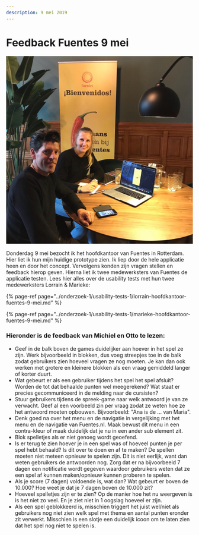 ```yaml
---
description: 9 mei 2019
---
```


# Feedback Fuentes 9 mei

![](../../.gitbook/assets/1a846a9f-f795-4723-9499-320d8b7de86d.JPG)

Donderdag 9 mei bezocht ik het hoofdkantoor van Fuentes in Rotterdam. Hier liet ik hun mijn huidige prototype zien. Ik liep door de hele applicatie heen en door het concept. Vervolgens konden zijn vragen stellen en feedback hierop geven. Hierna liet ik twee medewerksters van Fuentes de applicatie testen. Lees hier alles over de usability tests met hun twee medewerksters Lorrain & Marieke:

{% page-ref page="../onderzoek-1/usability-tests-1/lorrain-hoofdkantoor-fuentes-9-mei.md" %}

{% page-ref page="../onderzoek-1/usability-tests-1/marieke-hoofdkantoor-fuentes-9-mei.md" %}

### Hieronder is de feedback van Michiel en Otto te lezen:

* Geef in de balk boven de games duidelijker aan hoever in het spel ze zijn. Werk bijvoorbeeld in blokken, dus voeg streepjes toe in de balk zodat gebruikers zien hoeveel vragen ze nog moeten. Je kan dan ook werken met grotere en kleinere blokken als een vraag gemiddeld langer of korter duurt.
* Wat gebeurt er als een gebruiker tijdens het spel het spel afsluit? Worden de tot dat behaalde punten wel meegerekend? Wat staat er precies gecommuniceerd in de melding naar de cursisten?
* Stuur gebruikers tijdens de spreek-game naar welk antwoord je van ze verwacht. Geef al een voorbeeld zin per vraag zodat ze weten hoe ze het antwoord moeten opbouwen. Bijvoorbeeld: "Ana is de ... van Maria".
* Denk goed na over het menu en de navigatie in vergelijking met het menu en de navigatie van Fuentes.nl. Maak bewust dit menu in een contra-kleur of maak duidelijk dat je nu in een ander sub element zit.
* Blok spelletjes als er niet genoeg wordt geoefend.
* Is er terug te zien hoever je in een spel was of hoeveel punten je per spel hebt behaald? Is dit over te doen en af te maken? De spellen moeten niet meteen opnieuw te spelen zijn. Dit is niet eerlijk, want dan weten gebruikers de antwoorden nog. Zorg dat er na bijvoorbeeld 7 dagen een notificatie wordt gegeven waardoor gebruikers weten dat ze een spel af kunnen maken/opnieuw kunnen proberen te spelen.
* Als je score \(7 dagen\) voldoende is, wat dan? Wat gebeurt er boven de 10.000? Hoe weet je dat je 7 dagen boven de 10.000 zit?
* Hoeveel spelletjes zijn er te zien? Op de manier hoe het nu weergeven is is het niet zo veel. En je ziet niet in 1 oogslag hoeveel er zijn.
* Als een spel geblokkeerd is, misschien triggert het juist wel/niet als gebruikers nog niet zien welk spel met thema en aantal punten eronder zit verwerkt. Misschien is een slotje een duidelijk icoon om te laten zien dat het spel nog niet te spelen is.




